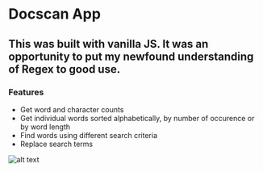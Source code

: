 # Docscan App

## This was built with vanilla JS. It was an opportunity to put my newfound understanding of Regex to good use. 

### Features
 * Get word and character counts
 * Get individual words sorted alphabetically, by number of occurence or by word length
 * Find words using different search criteria
 * Replace search terms

![alt text](https://i.ibb.co/hKJTc16/Docscan-3.png "Sneek Preview")
